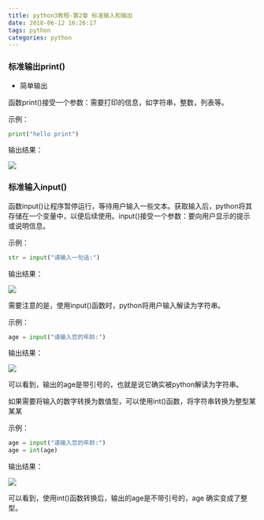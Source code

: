 ```yaml
---
title: python3教程-第2章 标准输入和输出
date: 2018-06-12 16:26:17
tags: python
categories: python
---
```


### 标准输出print()

* 简单输出

函数print()接受一个参数：需要打印的信息，如字符串，整数，列表等。

示例：

```python
print("hello print")
```

输出结果：

![](http://p64uw9x5j.bkt.clouddn.com/image/2018/06/12/20180612155807.png)

<!--more-->

### 标准输入input()

函数input()让程序暂停运行，等待用户输入一些文本。获取输入后，python将其存储在一个变量中，以便后续使用。input()接受一个参数：要向用户显示的提示或说明信息。

示例：

```python
str = input("请输入一句话:")
```
输出结果：

![](http://p64uw9x5j.bkt.clouddn.com/image/2018/06/12/20180612160622.png)

需要注意的是，使用input()函数时，python将用户输入解读为字符串。

示例：

```python
age = input("请输入您的年龄:")
```

输出结果：

![](http://p64uw9x5j.bkt.clouddn.com/image/2018/06/12/20180612160842.png)

可以看到，输出的age是带引号的，也就是说它确实被python解读为字符串。

如果需要将输入的数字转换为数值型，可以使用int()函数，将字符串转换为整型某某某

示例：

```python
age = input("请输入您的年龄:")
age = int(age)
```

输出结果：

![](http://p64uw9x5j.bkt.clouddn.com/image/2018/06/12/20180612161251.png)

可以看到，使用int()函数转换后，输出的age是不带引号的，age 确实变成了整型。